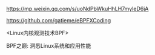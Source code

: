 
https://mp.weixin.qq.com/s/uoNdPbWkuHhLH7myleD6jA


https://github.com/gatieme/eBPFXCoding

<Linux内核观测技术BPF>

BPF之巅: 洞悉Linux系统和应用性能
